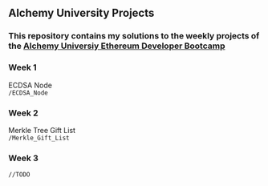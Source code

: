 ## Alchemy University Projects
### This repository contains my solutions to the weekly projects of the [Alchemy Universiy Ethereum Developer Bootcamp](https://university.alchemy.com/)

### Week 1
ECDSA Node<br>
`/ECDSA_Node`
### Week 2
Merkle Tree Gift List<br>
`/Merkle_Gift_List`
### Week 3
`//TODO`
